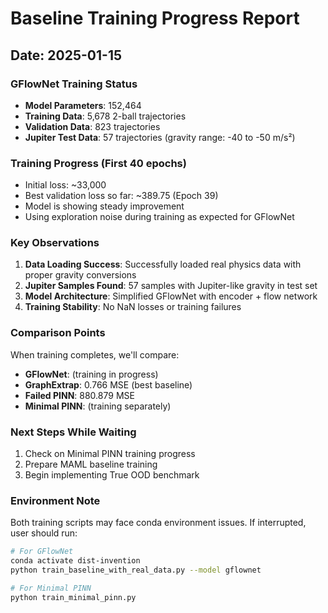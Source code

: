 # Baseline Training Progress Report

## Date: 2025-01-15

### GFlowNet Training Status
- **Model Parameters**: 152,464
- **Training Data**: 5,678 2-ball trajectories
- **Validation Data**: 823 trajectories  
- **Jupiter Test Data**: 57 trajectories (gravity range: -40 to -50 m/s²)

### Training Progress (First 40 epochs)
- Initial loss: ~33,000
- Best validation loss so far: ~389.75 (Epoch 39)
- Model is showing steady improvement
- Using exploration noise during training as expected for GFlowNet

### Key Observations
1. **Data Loading Success**: Successfully loaded real physics data with proper gravity conversions
2. **Jupiter Samples Found**: 57 samples with Jupiter-like gravity in test set
3. **Model Architecture**: Simplified GFlowNet with encoder + flow network
4. **Training Stability**: No NaN losses or training failures

### Comparison Points
When training completes, we'll compare:
- **GFlowNet**: (training in progress)
- **GraphExtrap**: 0.766 MSE (best baseline)
- **Failed PINN**: 880.879 MSE
- **Minimal PINN**: (training separately)

### Next Steps While Waiting
1. Check on Minimal PINN training progress
2. Prepare MAML baseline training
3. Begin implementing True OOD benchmark

### Environment Note
Both training scripts may face conda environment issues. If interrupted, user should run:
```bash
# For GFlowNet
conda activate dist-invention
python train_baseline_with_real_data.py --model gflownet

# For Minimal PINN
python train_minimal_pinn.py
```